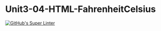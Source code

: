 # Unit3-04-HTML-FahrenheitCelsius
[![GitHub's Super Linter](https://github.com/ICS20-Programming-JulienL/Unit3-04-HTML-FahrenheitCelsius/workflows/GitHub's%20Super%20Linter/badge.svg)](https://github.com/ICS20-Programming-JulienL/Unit3-04-HTML-FahrenheitCelsius/actions)

